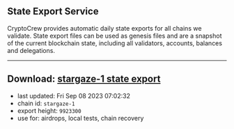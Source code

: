 ## State Export Service
CryptoCrew provides automatic daily state exports for all chains we validate. State export files can be used as genesis files and are a snapshot of the current blockchain state, including all validators, accounts, balances and delegations.

---
**Download: [stargaze-1 state export](https://dl.ccvalidators.com/SERVICE/stargaze/stargaze-1_export_9923300.json)**
---

- last updated: Fri Sep 08 2023 07:02:32
- chain id: `stargaze-1`
- export height: `9923300`
- use for: airdrops, local tests, chain recovery
